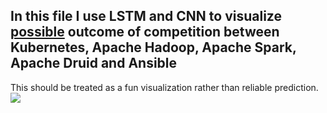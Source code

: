 ## In this file I use LSTM and CNN to visualize <ins>possible</ins> outcome of competition between Kubernetes, Apache Hadoop, Apache Spark, Apache Druid and Ansible
This should be treated as a fun visualization rather than reliable prediction.
![](https://i.imgur.com/imhHqa4.png)
